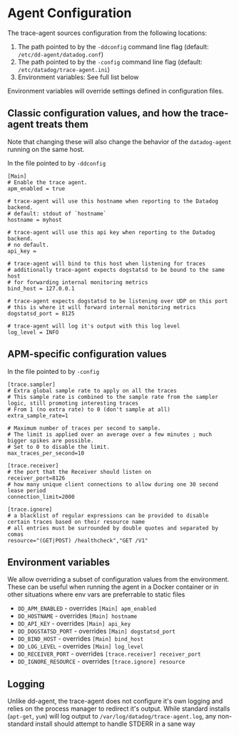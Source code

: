 # Agent Configuration

The trace-agent sources configuration from the following locations:

1. The path pointed to by the `-ddconfig` command line flag (default: `/etc/dd-agent/datadog.conf`)
2. The path pointed to by the `-config` command line flag (default: `/etc/datadog/trace-agent.ini`)
3. Environment variables: See full list below


Environment variables will override settings defined in configuration files.

## Classic configuration values, and how the trace-agent treats them
Note that changing these will also change the behavior of the `datadog-agent` running on the same host.

In the file pointed to by `-ddconfig`

```
[Main]
# Enable the trace agent.
apm_enabled = true

# trace-agent will use this hostname when reporting to the Datadog backend.
# default: stdout of `hostname`
hostname = myhost

# trace-agent will use this api key when reporting to the Datadog backend.
# no default.
api_key =

# trace-agent will bind to this host when listening for traces
# additionally trace-agent expects dogstatsd to be bound to the same host
# for forwarding internal monitoring metrics
bind_host = 127.0.0.1

# trace-agent expects dogstatsd to be listening over UDP on this port
# this is where it will forward internal monitoring metrics
dogstatsd_port = 8125

# trace-agent will log it's output with this log level
log_level = INFO
```

## APM-specific configuration values
In the file pointed to by `-config`

```
[trace.sampler]
# Extra global sample rate to apply on all the traces
# This sample rate is combined to the sample rate from the sampler logic, still promoting interesting traces
# From 1 (no extra rate) to 0 (don't sample at all)
extra_sample_rate=1

# Maximum number of traces per second to sample.
# The limit is applied over an average over a few minutes ; much bigger spikes are possible.
# Set to 0 to disable the limit.
max_traces_per_second=10

[trace.receiver]
# the port that the Receiver should listen on
receiver_port=8126
# how many unique client connections to allow during one 30 second lease period
connection_limit=2000

[trace.ignore]
# a blacklist of regular expressions can be provided to disable certain traces based on their resource name
# all entries must be surrounded by double quotes and separated by comas
resource="(GET|POST) /healthcheck","GET /V1"
```


## Environment variables
We allow overriding a subset of configuration values from the environment. These
can be useful when running the agent in a Docker container or in other situations
where env vars are preferrable to static files

- `DD_APM_ENABLED` - overrides `[Main] apm_enabled`
- `DD_HOSTNAME` - overrides `[Main] hostname`
- `DD_API_KEY` - overrides `[Main] api_key`
- `DD_DOGSTATSD_PORT` - overrides `[Main] dogstatsd_port`
- `DD_BIND_HOST` - overrides `[Main] bind_host`
- `DD_LOG_LEVEL` - overrides `[Main] log_level`
- `DD_RECEIVER_PORT` - overrides `[trace.receiver] receiver_port`
- `DD_IGNORE_RESOURCE` - overrides `[trace.ignore] resource`


## Logging
Unlike dd-agent, the trace-agent does not configure it's own logging and relies on the process manager
to redirect it's output. While standard installs (`apt-get`, `yum`) will log output to `/var/log/datadog/trace-agent.log`,
any non-standard install should attempt to handle STDERR in a sane way
